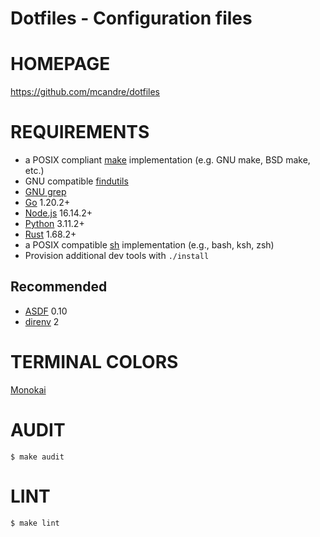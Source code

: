 # Dotfiles - Configuration files

# HOMEPAGE

https://github.com/mcandre/dotfiles

# REQUIREMENTS

* a POSIX compliant [make](https://pubs.opengroup.org/onlinepubs/9699919799/utilities/make.html) implementation (e.g. GNU make, BSD make, etc.)
* GNU compatible [findutils](https://www.gnu.org/software/findutils/)
* [GNU grep](https://www.gnu.org/software/grep/)
* [Go](https://golang.org/) 1.20.2+
* [Node.js](https://nodejs.org/en) 16.14.2+
* [Python](https://www.python.org/) 3.11.2+
* [Rust](https://www.rust-lang.org/en-US/) 1.68.2+
* a POSIX compatible [sh](https://pubs.opengroup.org/onlinepubs/9699919799/utilities/sh.html) implementation (e.g., bash, ksh, zsh)
* Provision additional dev tools with `./install`

## Recommended

* [ASDF](https://asdf-vm.com/) 0.10
* [direnv](https://direnv.net/) 2

# TERMINAL COLORS

[Monokai](http://www.reddit.com/r/commandline/comments/1q4b90/is_there_a_monokai_port_for_nano/)

# AUDIT

```console
$ make audit
```

# LINT

```console
$ make lint
```
